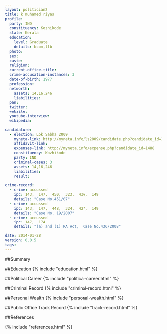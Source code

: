 ```yaml
---
layout: politician2
title: k muhamed riyas
profile: 
  party: IND
  constituency: Kozhikode
  state: Kerala
  education: 
    level: Graduate
    details: bcom,llb
  photo: 
  sex: 
  caste: 
  religion: 
  current-office-title: 
  crime-accusation-instances: 3
  date-of-birth: 1977
  profession: 
  networth: 
    assets: 14,16,246
    liabilities: 
  pan: 
  twitter: 
  website: 
  youtube-interview: 
  wikipedia: 

candidature: 
  - election: Lok Sabha 2009
    myneta-link: http://myneta.info/ls2009/candidate.php?candidate_id=1488
    affidavit-link: 
    expenses-link: http://myneta.info/expense.php?candidate_id=1488
    constituency: Kozhikode 
    party: IND
    criminal-cases: 3
    assets: 14,16,246
    liabilities: 
    result:  

crime-record: 
  - crime: accussed
    ipc: 143,  147,  450,  323,  436,  149
    details: "Case No.451/07" 
  - crime: accussed
    ipc: 143,  147,  448,  324,  427,  149
    details: "Case No. 19/2007" 
  - crime: accussed
    ipc: 147,  174
    details: "(a) and (1) RA Act,  Case No.436/2008" 

date: 2014-01-28
version: 0.0.5
tags: 
---
```

##Summary


##Education
{% include "education.html" %}


##Political Career
{% include "political-career.html" %}


##Criminal Record
{% include "criminal-record.html" %}


##Personal Wealth
{% include "personal-wealth.html" %}


##Public Office Track Record
{% include "track-record.html" %}


##References


{% include "references.html" %}